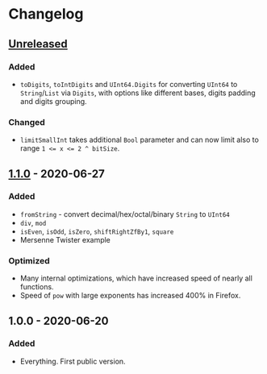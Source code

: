 # Changelog

## [Unreleased]
### Added
- `toDigits`, `toIntDigits` and `UInt64.Digits` for converting `UInt64` to `String`/`List`
  via `Digits`, with options like different bases, digits padding and digits grouping.

### Changed
- `limitSmallInt` takes additional `Bool` parameter
  and can now limit also to range `1 <= x <= 2 ^ bitSize`.

## [1.1.0] - 2020-06-27
### Added
- `fromString` - convert decimal/hex/octal/binary `String` to `UInt64`
- `div`, `mod`
- `isEven`, `isOdd`, `isZero`, `shiftRightZfBy1`, `square`
- Mersenne Twister example

### Optimized
- Many internal optimizations, which have increased speed of nearly all functions.
- Speed of `pow` with large exponents has increased 400% in Firefox.

## 1.0.0 - 2020-06-20
### Added
- Everything. First public version.

[Unreleased]: https://github.com/malaire/elm-uint64/compare/1.1.0...HEAD
[1.1.0]: https://github.com/malaire/elm-uint64/compare/1.0.0...1.1.0
